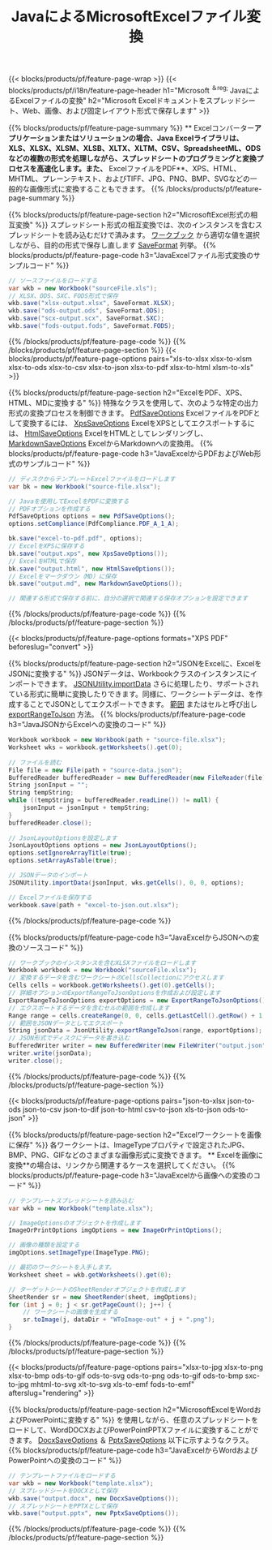 ﻿---
title: JavaによるMicrosoftExcelファイル変換 
url: /ja/java/conversion/
description: Excel XLS、XLSX、ODS、CSVをPDF、XPS、HTML、JPEG、HTML、およびその他の多くの一般的な形式に、わずか数行のJavaコードで変換します。
---
{{< blocks/products/pf/feature-page-wrap >}}
{{< blocks/products/pf/i18n/feature-page-header h1="Microsoft <sup>＆reg; </sup>JavaによるExcelファイルの変換" h2="Microsoft Excelドキュメントをスプレッドシート、Web、画像、および固定レイアウト形式で保存します" >}}

{{% blocks/products/pf/feature-page-summary %}}
** Excelコンバーター**アプリケーションまたはソリューションの場合、Java Excelライブラリは、XLS、XLSX、XLSM、XLSB、XLTX、XLTM、CSV、SpreadsheetML、ODSなどの複数の形式を処理しながら、スプレッドシートのプログラミングと変換プロセスを高速化します。また、** ExcelファイルをPDF**、XPS、HTML、MHTML、プレーンテキスト、およびTIFF、JPG、PNG、BMP、SVGなどの一般的な画像形式に変換することもできます。
{{% /blocks/products/pf/feature-page-summary %}}

{{% blocks/products/pf/feature-page-section h2="MicrosoftExcel形式の相互変換" %}}
スプレッドシート形式の相互変換では、次のインスタンスを含むスプレッドシートを読み込むだけで済みます。 [ワークブック](https://apireference.aspose.com/cells/java/com.aspose.cells/Workbook) から適切な値を選択しながら、目的の形式で保存し直します [SaveFormat](https://apireference.aspose.com/cells/java/com.aspose.cells/SaveFormat) 列挙。
{{% blocks/products/pf/feature-page-code h3="JavaExcelファイル形式変換のサンプルコード" %}}

```cs
// ソースファイルをロードする
var wkb = new Workbook("sourceFile.xls");
// XLSX、ODS、SXC、FODS形式で保存
wkb.save("xlsx-output.xlsx", SaveFormat.XLSX);
wkb.save("ods-output.ods", SaveFormat.ODS);
wkb.save("scx-output.scx", SaveFormat.SXC);
wkb.save("fods-output.fods", SaveFormat.FODS);

```
{{% /blocks/products/pf/feature-page-code %}}
{{% /blocks/products/pf/feature-page-section %}}
{{< blocks/products/pf/feature-page-options pairs="xls-to-xlsx xlsx-to-xlsm xlsx-to-ods xlsx-to-csv xlsx-to-json xlsx-to-pdf xlsx-to-html xlsm-to-xls" >}}


{{% blocks/products/pf/feature-page-section h2="ExcelをPDF、XPS、HTML、MDに変換する" %}}
特殊なクラスを使用して、次のような特定の出力形式の変換プロセスを制御できます。 [PdfSaveOptions](https://apireference.aspose.com/cells/java/com.aspose.cells/PdfSaveOptions) ExcelファイルをPDFとして変換するには、 [XpsSaveOptions](https://apireference.aspose.com/cells/java/com.aspose.cells/XpsSaveOptions) ExcelをXPSとしてエクスポートするには、 [HtmlSaveOptions](https://apireference.aspose.com/cells/java/com.aspose.cells/HtmlSaveOptions) ExcelをHTMLとしてレンダリングし、 [MarkdownSaveOptions](https://apireference.aspose.com/cells/java/com.aspose.cells/MarkdownSaveOptions) ExcelからMarkdownへの変換用。 
{{% blocks/products/pf/feature-page-code h3="JavaExcelからPDFおよびWeb形式のサンプルコード" %}}

```cs
// ディスクからテンプレートExcelファイルをロードします
var bk = new Workbook("source-file.xlsx");

// Javaを使用してExcelをPDFに変換する
// PDFオプションを作成する
PdfSaveOptions options = new PdfSaveOptions();
options.setCompliance(PdfCompliance.PDF_A_1_A);

bk.save("excel-to-pdf.pdf", options);
// ExcelをXPSに保存する
bk.save("output.xps", new XpsSaveOptions());
// ExcelをHTMLで保存
bk.save("output.html", new HtmlSaveOptions());
// Excelをマークダウン（MD）に保存
bk.save("output.md", new MarkdownSaveOptions());

// 関連する形式で保存する前に、自分の選択で関連する保存オプションを設定できます

```
{{% /blocks/products/pf/feature-page-code %}}
{{% /blocks/products/pf/feature-page-section %}}

{{< blocks/products/pf/feature-page-options formats="XPS PDF" beforeslug="convert" >}}

{{% blocks/products/pf/feature-page-section h2="JSONをExcelに、ExcelをJSONに変換する" %}}
JSONデータは、Workbookクラスのインスタンスにインポートできます。 [JSONUtility.importData](https://apireference.aspose.com/cells/java/com.aspose.cells/jsonutility#importData) さらに処理したり、サポートされている形式に簡単に変換したりできます。同様に、ワークシートデータは、を作成することでJSONとしてエクスポートできます。 [範囲](https://apireference.aspose.com/cells/java/com.aspose.cells/range) またはセルと呼び出し [exportRangeToJson](https://apireference.aspose.com/cells/java/com.aspose.cells/jsonutility) 方法。
{{% blocks/products/pf/feature-page-code h3="JavaJSONからExcelへの変換のコード" %}}
```cs
Workbook workbook = new Workbook(path + "source-file.xlsx");
Worksheet wks = workbook.getWorksheets().get(0);
		
// ファイルを読む
File file = new File(path + "source-data.json");
BufferedReader bufferedReader = new BufferedReader(new FileReader(file));
String jsonInput = "";
String tempString;
while ((tempString = bufferedReader.readLine()) != null) {
	jsonInput = jsonInput + tempString; 
}
bufferedReader.close();
							
// JsonLayoutOptionsを設定します
JsonLayoutOptions options = new JsonLayoutOptions();
options.setIgnoreArrayTitle(true);
options.setArrayAsTable(true);

// JSONデータのインポート
JSONUtility.importData(jsonInput, wks.getCells(), 0, 0, options);

// Excelファイルを保存する
workbook.save(path + "excel-to-json.out.xlsx");

```
{{% /blocks/products/pf/feature-page-code %}}

{{% blocks/products/pf/feature-page-code h3="JavaExcelからJSONへの変換のソースコード" %}}
```cs
// ワークブックのインスタンスを含むXLSXファイルをロードします
Workbook workbook = new Workbook("sourceFile.xlsx");
// 変換するデータを含むワークシートのCellsCollectionにアクセスします
Cells cells = workbook.getWorksheets().get(0).getCells();
// 詳細オプションのExportRangeToJsonOptionsを作成および設定します
ExportRangeToJsonOptions exportOptions = new ExportRangeToJsonOptions();
// エクスポートするデータを含むセルの範囲を作成します
Range range = cells.createRange(0, 0, cells.getLastCell().getRow() + 1, cells.getLastCell().getColumn() + 1);
// 範囲をJSONデータとしてエクスポート
String jsonData = JsonUtility.exportRangeToJson(range, exportOptions);
// JSON形式でディスクにデータを書き込む
BufferedWriter writer = new BufferedWriter(new FileWriter("output.json"));
writer.write(jsonData);
writer.close();    

```
{{% /blocks/products/pf/feature-page-code %}}
{{% /blocks/products/pf/feature-page-section %}}

{{< blocks/products/pf/feature-page-options pairs="json-to-xlsx json-to-ods json-to-csv json-to-dif json-to-html csv-to-json xls-to-json ods-to-json" >}}

{{% blocks/products/pf/feature-page-section h2="Excelワークシートを画像に保存" %}}
各ワークシートは、ImageTypeプロパティで設定されたJPG、BMP、PNG、GIFなどのさまざまな画像形式に変換できます。 ** Excelを画像に変換**の場合は、リンクから関連するケースを選択してください。
{{% blocks/products/pf/feature-page-code h3="JavaExcelから画像への変換のコード" %}}
```cs
// テンプレートスプレッドシートを読み込む
var wkb = new Workbook("template.xlsx");

// ImageOptionsのオブジェクトを作成します
ImageOrPrintOptions imgOptions = new ImageOrPrintOptions();

// 画像の種類を設定する
imgOptions.setImageType(ImageType.PNG);

// 最初のワークシートを入手します。
Worksheet sheet = wkb.getWorksheets().get(0);

// ターゲットシートのSheetRenderオブジェクトを作成します
SheetRender sr = new SheetRender(sheet, imgOptions);
for (int j = 0; j < sr.getPageCount(); j++) {
	// ワークシートの画像を生成する
	sr.toImage(j, dataDir + "WToImage-out" + j + ".png");
}

```
{{% /blocks/products/pf/feature-page-code %}}
{{% /blocks/products/pf/feature-page-section %}}

{{< blocks/products/pf/feature-page-options pairs="xlsx-to-jpg xlsx-to-png xlsx-to-bmp ods-to-gif ods-to-svg ods-to-png ods-to-gif ods-to-bmp sxc-to-jpg mhtml-to-svg xlt-to-svg xls-to-emf fods-to-emf" afterslug="rendering" >}}

{{% blocks/products/pf/feature-page-section h2="MicrosoftExcelをWordおよびPowerPointに変換する" %}}
を使用しながら、任意のスプレッドシートをロードして、WordDOCXおよびPowerPointPPTXファイルに変換することができます。 [DocxSaveOptions](https://apireference.aspose.com/cells/java/com.aspose.cells/DocxSaveOptions) ＆ [PptxSaveOptions](https://apireference.aspose.com/cells/java/com.aspose.cells/PptxSaveOptions) 以下に示すようなクラス。
{{% blocks/products/pf/feature-page-code h3="JavaExcelからWordおよびPowerPointへの変換のコード" %}}
```cs
// テンプレートファイルをロードする
var wkb = new Workbook("template.xlsx");
// スプレッドシートをDOCXとして保存
wkb.save("output.docx", new DocxSaveOptions());
// スプレッドシートをPPTXとして保存
wkb.save("output.pptx", new PptxSaveOptions());

```
{{% /blocks/products/pf/feature-page-code %}}
{{% /blocks/products/pf/feature-page-section %}}